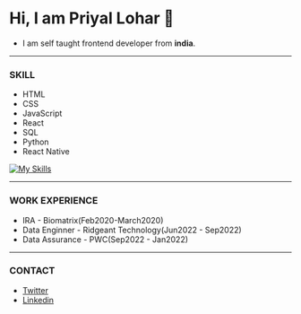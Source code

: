 # Hi, I am Priyal Lohar 👋
  

* I am self taught frontend developer from **india**.

---

### SKILL

* HTML  
* CSS 
* JavaScript
* React
* SQL
* Python
* React Native


 [![My Skills](https://skillicons.dev/icons?i=js,html,css,react,py)](https://skillicons.dev) 
 
---

### WORK EXPERIENCE

* IRA - Biomatrix(Feb2020-March2020)
* Data Enginner - Ridgeant Technology(Jun2022 - Sep2022)
* Data Assurance - PWC(Sep2022 - Jan2022)

---

### CONTACT

* <a href="https://twitter.com/priyal_l" target="_blank">Twitter </a>
* <a href="https://www.linkedin.com/in/priyallohar/" target="_blank">Linkedin </a>





